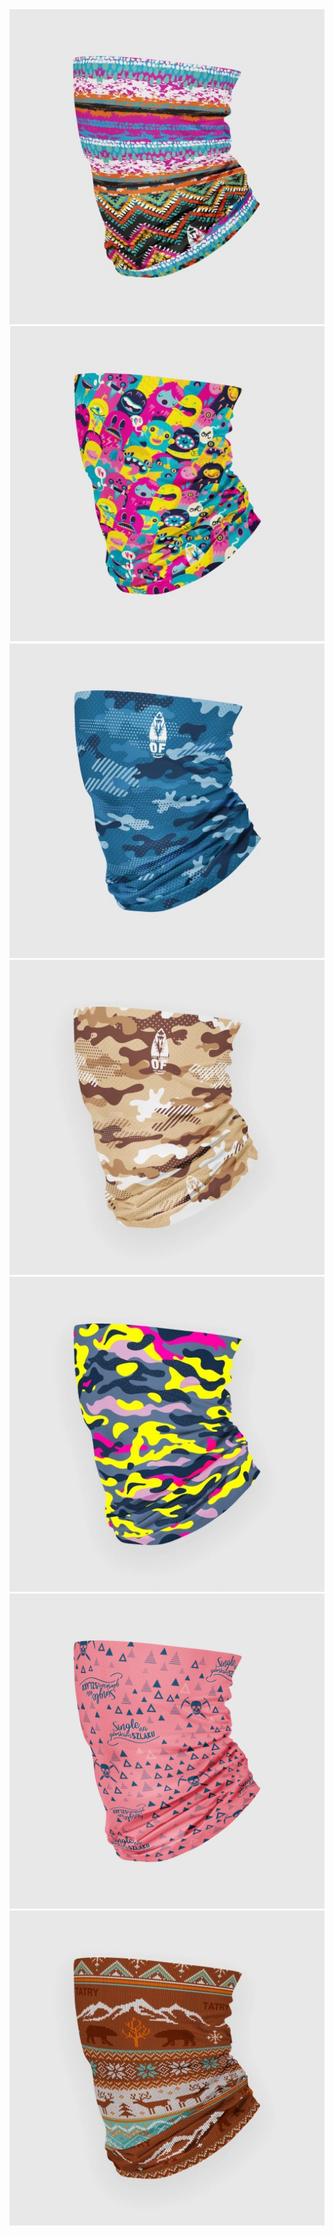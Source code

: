 <img src="Images/aztec_print.jpg">
<img src="Images/monsters.jpg">
<img src="Images/moro_blue.jpg">
<img src="Images/moro_khaki.jpg">
<img src="Images/moro_neon.jpg">
<img src="Images/pink_single.jpg">
<img src="Images/tatras.jpg">

